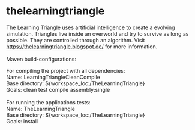 # thelearningtriangle
The Learning Triangle uses artificial intelligence to create a evolving simulation.
Triangles live inside an overworld and try to survive as long as possible. They are controlled through an algorithm.
Visit https://thelearningtriangle.blogspot.de/ for more information.
<br />
<br />
Maven build-configurations:<br />
<p>
  For compiling the project with all dependencies:<br />
    Name:           LearningTriangleCleanCompile<br />
    Base directory: ${workspace_loc:/TheLearningTriangle}<br />
    Goals:          clean test compile assembly:single<br />
  <br />
  For running the applications tests:<br />
    Name:           TheLearningTriangle<br />
    Base directory: ${workspace_loc:/TheLearningTriangle}<br />
    Goals:          install       <br />
</p>
